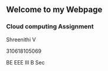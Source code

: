 ## Welcome to my Webpage

### Cloud computing Assignment

Shreenithi V

310618105069

BE EEE III B Sec


